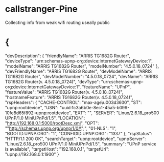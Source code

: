 # callstranger-Pine
Collecting info from weak wifi routing useally public

# {
  "devDescription": {
    "friendlyName": "ARRIS TG1682G Router",
    "deviceType": "urn:schemas-upnp-org:device:InternetGatewayDevice:1",
    "modelName": "ARRIS TG1682G Router",
    "modelNumber": "4.5.0.18_0724"
  },
  "devFriendlyName": "ARRIS TG1682G Router",
  "devModelName": "ARRIS TG1682G Router",
  "devModelNumber": "4.5.0.18_0724",
  "devName": "ARRIS TG1682G Router(v. 4.5.0.18_0724)",
  "devType": "urn:schemas-upnp-org:device:InternetGatewayDevice:1",
  "featureName": "UPnP",
  "featureValue": "ARRIS TG1682G Router(v. 4.5.0.18_0724)",
  "hostnameFeature": "ARRIS TG1682G Router(v. 4.5.0.18_0724)",
  "rspHeaders": {
    "CACHE-CONTROL": "max-age\u003d3600",
    "ST": "upnp:rootdevice",
    "USN": "uuid:1c3a6b0e-8ec1-45a5-b099-10fe8d65f892::upnp:rootdevice",
    "EXT": "",
    "SERVER": "Linux/2.6.18_pro500 UPnP/1.0 MiniUPnPd/1.5",
    "LOCATION": "http://192.168.0.1:5000/rootDesc.xml",
    "OPT": "\"http://schemas.upnp.org/upnp/1/0/\";",
    "01-NLS": "1",
    "BOOTID.UPNP.ORG": "1",
    "CONFIGID.UPNP.ORG": "1337"
  },
  "rspStatus": "HTTP/1.1 200 OK",
  "searchTarget": "upnp:rootdevice",
  "upnpServer": "Linux/2.6.18_pro500 UPnP/1.0 MiniUPnPd/1.5",
  "summary": "UPnP service is available",
  "targetHost": "192.168.0.1",
  "targetUri": "upnp://192.168.0.1:1900"
}
